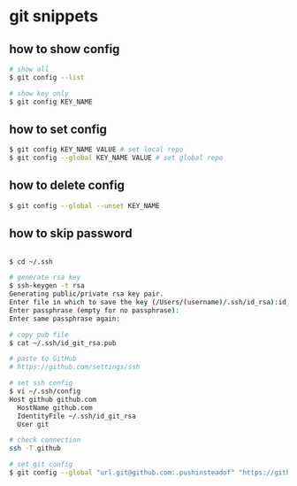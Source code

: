 # git snippets

## how to show config

```bash
# show all
$ git config --list

# show key only
$ git config KEY_NAME
```

## how to set config
```bash
$ git config KEY_NAME VALUE # set local repo
$ git config --global KEY_NAME VALUE # set global repo
```

## how to delete config
```bash
$ git config --global --unset KEY_NAME
```

## how to skip password

```bash

$ cd ~/.ssh

# generate rsa key
$ ssh-keygen -t rsa
Generating public/private rsa key pair.
Enter file in which to save the key (/Users/(username)/.ssh/id_rsa):id_git_rsa
Enter passphrase (empty for no passphrase):
Enter same passphrase again:

# copy pub file
$ cat ~/.ssh/id_git_rsa.pub

# paste to GitHub
# https://github.com/settings/ssh

# set ssh config
$ vi ~/.ssh/config
Host github github.com
  HostName github.com
  IdentityFile ~/.ssh/id_git_rsa
  User git

# check connection
ssh -T github

# set git config
$ git config --global "url.git@github.com:.pushinsteadof" "https://github.com/"

```

